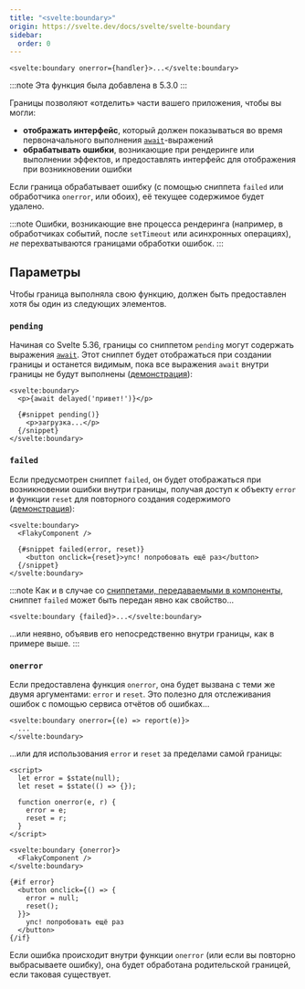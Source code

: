 ```yaml
---
title: "<svelte:boundary>"
origin: https://svelte.dev/docs/svelte/svelte-boundary
sidebar:
  order: 0
---
```


```svelte
<svelte:boundary onerror={handler}>...</svelte:boundary>
```

:::note
Эта функция была добавлена в 5.3.0
:::

Границы позволяют «отделить» части вашего приложения, чтобы вы могли:

- **отображать интерфейс**, который должен показываться во время первоначального выполнения [`await`](/template-syntax/await-expressions)-выражений
- **обрабатывать ошибки**, возникающие при рендеринге или выполнении эффектов, и предоставлять интерфейс для отображения при возникновении ошибки

Если граница обрабатывает ошибку (с помощью сниппета `failed` или обработчика `onerror`, или обоих), её текущее содержимое будет удалено.

:::note
Ошибки, возникающие вне процесса рендеринга (например, в обработчиках событий, после `setTimeout` или асинхронных операциях), _не_ перехватываются границами обработки ошибок.
:::

## Параметры

Чтобы граница выполняла свою функцию, должен быть предоставлен хотя бы один из следующих элементов.

### `pending`

Начиная со Svelte 5.36, границы со сниппетом `pending` могут содержать выражения [`await`](/template-syntax/await-expressions). Этот сниппет будет отображаться при создании границы и останется видимым, пока все выражения `await` внутри границы не будут выполнены ([демонстрация](https://svelte.dev/playground/untitled#H4sIAAAAAAAAE21QQW6DQAz8ytY9BKQVpFdKkPqDHnorPWzAaSwt3tWugUaIv1eE0KpKD5as8YxnNBOw6RAKKOOAVrA4up5bEy6VGknOyiO3xJ8qMnmPAhpOZDFC8T6BXPyiXADQ258X77P1FWg4moj_4Y1jQZZ49W0CealqruXUcyPkWLVozQXbZDC2R606spYiNo7bqA7qab_fp2paFLUElD6wYhzVa3AdRUySgNHZAVN1qDZaLRHljTp0vSTJ9XJjrSbpX5f0eZXN6zLXXOa_QfmurIVU-moyoyH5ib87o7XuYZfOZe6vnGWmx1uZW7lJOq9upa-sMwuUZdkmmfIbfQ1xZwwaBL8ECgk9zh8axJAdiVsoTsZGnL8Bg4tX_OMBAAA=)):

```svelte
<svelte:boundary>
  <p>{await delayed('привет!')}</p>

  {#snippet pending()}
    <p>загрузка...</p>
  {/snippet}
</svelte:boundary>
```

### `failed`

Если предусмотрен сниппет `failed`, он будет отображаться при возникновении ошибки внутри границы, получая доступ к объекту `error` и функции `reset` для повторного создания содержимого ([демонстрация](https://svelte.dev/playground/hello-world#H4sIAAAAAAAAE3VRy26DMBD8lS2tFCIh6JkAUlWp39Cq9EBg06CAbdlLArL87zWGKk8ORnhmd3ZnrD1WtOjFXqKO2BDGW96xqpBD5gXerm5QefG39mgQY9EIWHxueRMinLosti0UPsJLzggZKTeilLWgLGc51a3gkuCjKQ7DO7cXZotgJ3kLqzC6hmex1SZnSXTWYHcrj8LJjWTk0PHoZ8VqIdCOKayPykcpuQxAokJaG1dGybYj4gw4K5u6PKTasSbjXKgnIDlA8VvUdo-pzonraBY2bsH7HAl78mKSHZpgIcuHjq9jXSpZSLixRlveKYQUXhQVhL6GPobXAAb7BbNeyvNUs4qfRg3OnELLj5hqH9eQZqCnoBwR9lYcQxuVXeBzc8kMF8yXY4yNJ5oGiUzP_aaf_waTRGJib5_Ad3P_vbCuaYxzeNpbU0eUMPAOKh7Yw1YErgtoXyuYlPLzc10_xo_5A91zkQL_AgAA)):

```svelte
<svelte:boundary>
  <FlakyComponent />

  {#snippet failed(error, reset)}
    <button onclick={reset}>упс! попробовать ещё раз</button>
  {/snippet}
</svelte:boundary>
```

:::note
Как и в случае со [сниппетами, передаваемыми в компоненты](/template-syntax/snippet/#передача-сниппетов-в-компоненты), сниппет `failed` может быть передан явно как свойство...

```svelte
<svelte:boundary {failed}>...</svelte:boundary>
```

...или неявно, объявив его непосредственно внутри границы, как в примере выше.
:::

### `onerror`

Если предоставлена функция `onerror`, она будет вызвана с теми же двумя аргументами: `error` и `reset`. Это полезно для отслеживания ошибок с помощью сервиса отчётов об ошибках...

```svelte
<svelte:boundary onerror={(e) => report(e)}>
  ...
</svelte:boundary>
```

...или для использования `error` и `reset` за пределами самой границы:

```svelte
<script>
  let error = $state(null);
  let reset = $state(() => {});

  function onerror(e, r) {
    error = e;
    reset = r;
  }
</script>

<svelte:boundary {onerror}>
  <FlakyComponent />
</svelte:boundary>

{#if error}
  <button onclick={() => {
    error = null;
    reset();
  }}>
    упс! попробовать ещё раз
  </button>
{/if}
```

Если ошибка происходит внутри функции `onerror` (или если вы повторно выбрасываете ошибку), она будет обработана родительской границей, если таковая существует.
